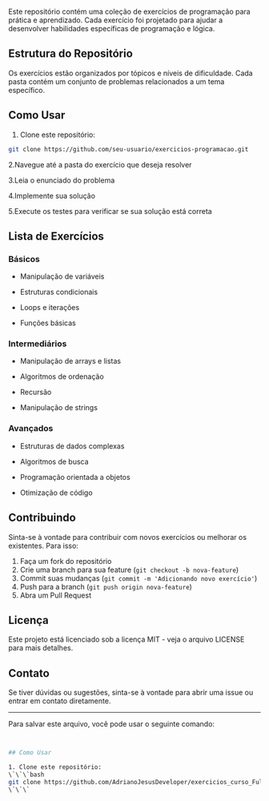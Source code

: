 
Este repositório contém uma coleção de exercícios de programação para prática e aprendizado. Cada exercício foi projetado para ajudar a desenvolver habilidades específicas de programação e lógica.

## Estrutura do Repositório

Os exercícios estão organizados por tópicos e níveis de dificuldade. Cada pasta contém um conjunto de problemas relacionados a um tema específico.

## Como Usar

1. Clone este repositório:

```bash
git clone https://github.com/seu-usuario/exercicios-programacao.git
```

2.Navegue até a pasta do exercício que deseja resolver

3.Leia o enunciado do problema

4.Implemente sua solução

5.Execute os testes para verificar se sua solução está correta

## Lista de Exercícios

### Básicos

- Manipulação de variáveis

- Estruturas condicionais

- Loops e iterações

- Funções básicas

### Intermediários

- Manipulação de arrays e listas

- Algoritmos de ordenação

- Recursão

- Manipulação de strings

### Avançados

- Estruturas de dados complexas

- Algoritmos de busca

- Programação orientada a objetos

- Otimização de código

## Contribuindo

Sinta-se à vontade para contribuir com novos exercícios ou melhorar os existentes. Para isso:

1. Faça um fork do repositório
2. Crie uma branch para sua feature (`git checkout -b nova-feature`)
3. Commit suas mudanças (`git commit -m 'Adicionando novo exercício'`)
4. Push para a branch (`git push origin nova-feature`)
5. Abra um Pull Request

## Licença

Este projeto está licenciado sob a licença MIT - veja o arquivo LICENSE para mais detalhes.

## Contato

Se tiver dúvidas ou sugestões, sinta-se à vontade para abrir uma issue ou entrar em contato diretamente.

---

Para salvar este arquivo, você pode usar o seguinte comando:

```bash


## Como Usar

1. Clone este repositório:
\`\`\`bash
git clone https://github.com/AdrianoJesusDeveloper/exercicios_curso_Full-Stack_VNW)
\`\`\`
```
